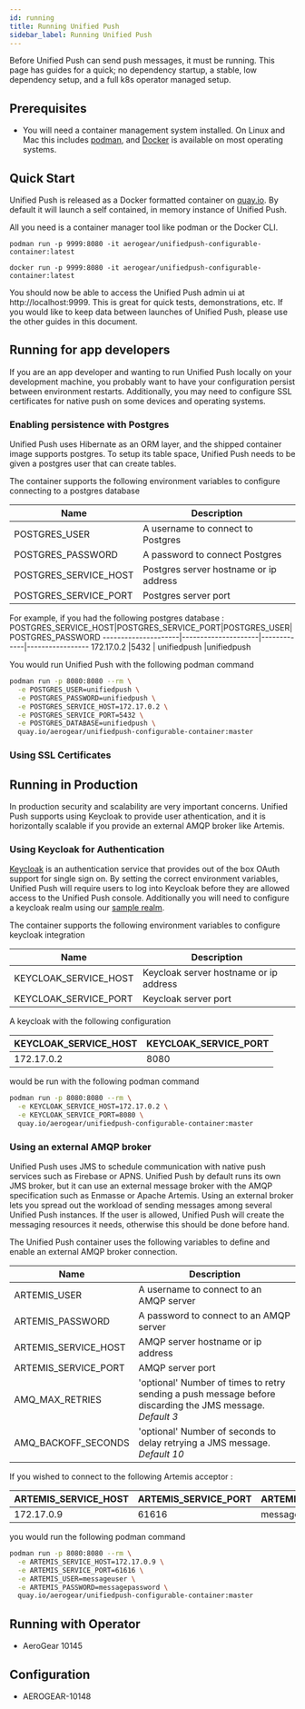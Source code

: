 ```yaml
---
id: running
title: Running Unified Push
sidebar_label: Running Unified Push
---
```


Before Unified Push can send push messages, it must be running. This page has guides for a quick; no dependency startup, a stable, low dependency setup, and a full k8s operator managed setup.

## Prerequisites
 * You will need a container management system installed.  On Linux and Mac this includes [podman](https://podman.io), and [Docker](https://docker.io) is available on most operating systems.

## Quick Start  

Unified Push is released as a Docker formatted container on [quay.io](https://quay.io/repository/aerogear/unifiedpush-configurable-container).  By default it will launch a self contained, in memory instance of Unified Push. 

All you need is a container manager tool like podman or the Docker CLI.

```podman
podman run -p 9999:8080 -it aerogear/unifiedpush-configurable-container:latest
```

```podman
docker run -p 9999:8080 -it aerogear/unifiedpush-configurable-container:latest
```

You should now be able to access the Unified Push admin ui at http://localhost:9999. This is great for quick tests, demonstrations, etc.  If you would like to keep data between launches of Unified Push, please use the other guides in this document.

## Running for app developers
If you are an app developer and wanting to run Unified Push locally on your development machine, you probably want to have your configuration persist between environment restarts. Additionally, you may need to configure SSL certificates for native push on some devices and operating systems.

### Enabling persistence with Postgres

Unified Push uses Hibernate as an ORM layer, and the shipped container image supports postgres.  To setup its table space, Unified Push needs to be given a postgres user that can create tables.

The container supports the following environment variables to configure connecting to a postgres database

Name|Description|
----|-----------|
POSTGRES_USER|A username to connect to Postgres|
POSTGRES_PASSWORD|A password to connect Postgres|
POSTGRES_SERVICE_HOST|Postgres server hostname or ip address|
POSTGRES_SERVICE_PORT|Postgres server port|

For example, if you had the following postgres database : 
POSTGRES_SERVICE_HOST|POSTGRES_SERVICE_PORT|POSTGRES_USER|POSTGRES_PASSWORD
---------------------|---------------------|-------------|-----------------
172.17.0.2           |5432                 | unifiedpush |unifiedpush

You would run Unified Push with the following podman command

```bash
podman run -p 8080:8080 --rm \
  -e POSTGRES_USER=unifiedpush \
  -e POSTGRES_PASSWORD=unifiedpush \
  -e POSTGRES_SERVICE_HOST=172.17.0.2 \
  -e POSTGRES_SERVICE_PORT=5432 \
  -e POSTGRES_DATABASE=unifiedpush \
  quay.io/aerogear/unifiedpush-configurable-container:master
```

### Using SSL Certificates


## Running in Production
In production security and scalability are very important concerns.  Unified Push supports using Keycloak to provide user athentication, and it is horizontally scalable if you provide an external AMQP broker like Artemis.

### Using Keycloak for Authentication
[Keycloak](https://www.keycloak.org/) is an authentication service that provides out of the box OAuth support for single sign on.  By setting the correct environment variables, Unified Push will require users to log into Keycloak before they are allowed access to the Unified Push console. Additionally you will need to configure a keycloak realm using our [sample realm](https://github.com/aerogear/aerogear-unifiedpush-server/blob/master/docker-compose/keycloak-realm/ups-realm-sample.json).


The container supports the following environment variables to configure keycloak integration

Name|Description|
----|-----------|
KEYCLOAK_SERVICE_HOST|Keycloak server hostname or ip address|
KEYCLOAK_SERVICE_PORT|Keycloak server port|


A keycloak with the following configuration

KEYCLOAK_SERVICE_HOST|KEYCLOAK_SERVICE_PORT|
---------------------|---------------------|
172.17.0.2           |8080                 |

would be run with the following podman command 

```bash
podman run -p 8080:8080 --rm \
  -e KEYCLOAK_SERVICE_HOST=172.17.0.2 \
  -e KEYCLOAK_SERVICE_PORT=8080 \
  quay.io/aerogear/unifiedpush-configurable-container:master
```

### Using an external AMQP broker 
Unified Push uses JMS to schedule communication with native push services such as Firebase or APNS. Unified Push by default runs its own JMS broker, but it can use an external message broker with the AMQP specification such as Enmasse or Apache Artemis. Using an external broker lets you spread out the workload of sending messages among several Unified Push instances.  If the user is allowed, Unified Push will create the messaging resources it needs, otherwise this should be done before hand.

The Unified Push container uses the following variables to define and enable an external AMQP broker connection.

Name|Description|
----|-----------|
ARTEMIS_USER|A username to connect to an AMQP server|
ARTEMIS_PASSWORD|A password to connect to an AMQP server|
ARTEMIS_SERVICE_HOST|AMQP server hostname or ip address|
ARTEMIS_SERVICE_PORT|AMQP server port|
AMQ_MAX_RETRIES|'optional' Number of times to retry sending a push message before discarding the JMS message. <br>*Default 3*|
AMQ_BACKOFF_SECONDS|'optional' Number of seconds to delay retrying a JMS message. <br>*Default 10*|

If you wished to connect to the following Artemis acceptor :

ARTEMIS_SERVICE_HOST  |ARTEMIS_SERVICE_PORT|ARTEMIS_USER|ARTEMIS_PASSWORD|
---------------------|---------------------|------------|----------------|
172.17.0.9           |61616                 |messageuser|messagepassword|

you would run the following podman command 

```bash
podman run -p 8080:8080 --rm \
  -e ARTEMIS_SERVICE_HOST=172.17.0.9 \
  -e ARTEMIS_SERVICE_PORT=61616 \
  -e ARTEMIS_USER=messageuser \
  -e ARTEMIS_PASSWORD=messagepassword \
  quay.io/aerogear/unifiedpush-configurable-container:master
```

## Running with Operator
- AeroGear 10145

## Configuration
 - AEROGEAR-10148